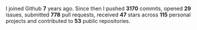 
I joined Github **7** years ago. Since then I pushed **3170** commits, opened **29** issues, submitted **778** pull requests, received **47** stars across **115** personal projects and contributed to **53** public repositories.
